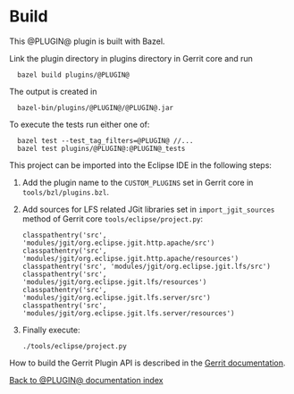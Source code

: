 Build
=====

This @PLUGIN@ plugin is built with Bazel.

Link the plugin directory in plugins directory in Gerrit core and run

```
  bazel build plugins/@PLUGIN@
```

The output is created in

```
  bazel-bin/plugins/@PLUGIN@/@PLUGIN@.jar
```

To execute the tests run either one of:

```
  bazel test --test_tag_filters=@PLUGIN@ //...
  bazel test plugins/@PLUGIN@:@PLUGIN@_tests
```

This project can be imported into the Eclipse IDE in the following steps:

1. Add the plugin name to the `CUSTOM_PLUGINS` set in Gerrit core in
`tools/bzl/plugins.bzl`.

1. Add sources for LFS related JGit libraries set in `import_jgit_sources`
method of Gerrit core `tools/eclipse/project.py`:
    ```
    classpathentry('src', 'modules/jgit/org.eclipse.jgit.http.apache/src')
    classpathentry('src', 'modules/jgit/org.eclipse.jgit.http.apache/resources')
    classpathentry('src', 'modules/jgit/org.eclipse.jgit.lfs/src')
    classpathentry('src', 'modules/jgit/org.eclipse.jgit.lfs/resources')
    classpathentry('src', 'modules/jgit/org.eclipse.jgit.lfs.server/src')
    classpathentry('src', 'modules/jgit/org.eclipse.jgit.lfs.server/resources')
    ```

1. Finally execute:
    ```
    ./tools/eclipse/project.py
    ```

How to build the Gerrit Plugin API is described in the [Gerrit
documentation](../../../Documentation/dev-bazel.html#_extension_and_plugin_api_jar_files).

[Back to @PLUGIN@ documentation index][index]

[index]: index.html
